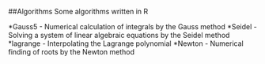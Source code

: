 ##Algorithms
Some algorithms written in R

*Gauss5 - Numerical calculation of integrals by the Gauss method
*Seidel - Solving a system of linear algebraic equations by the Seidel method
*lagrange - Interpolating the Lagrange polynomial
*Newton - Numerical finding of roots by the Newton method
